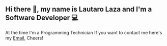 ## Hi there 👋, my name is Lautaro Laza and I'm a Software Developer 💻

At the time I'm a Programming Technician
If you want to contact me here's my [Email](mailto:lazacuestalautaro@gmail.com), Cheers! 
<!--
**Lazzollin/Lazzollin** is a ✨ _special_ ✨ repository because its `README.md` (this file) appears on your GitHub profile.

Here are some ideas to get you started:

- 🔭 I’m currently working on ...
- 🌱 I’m currently learning ...
- 👯 I’m looking to collaborate on ...
- 🤔 I’m looking for help with ...
- 💬 Ask me about ...
- 📫 How to reach me: ...
- ⚡ Fun fact: ...
-->
